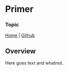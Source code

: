 # Primer
### Topic
<span font-size:1em>[Home](https://www.google.com) | [Github](https://www.google.com)</span>
## Overview
Here goes text and whatnot.











